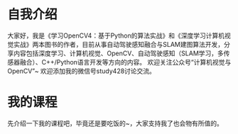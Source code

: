 # 自我介绍
大家好，我是《学习OpenCV4：基于Python的算法实战》和《深度学习计算机视觉实战》两本图书的作者，目前从事自动驾驶感知融合与SLAM建图算法开发，分享内容包括深度学习、计算机视觉、OpenCV、自动驾驶感知（SLAM学习，多传感器融合）、C++/Python语言开发等方向的内容。
欢迎关注公众号“计算机视觉与OpenCV”~
欢迎添加我的微信号study428讨论交流。

# 我的课程
先介绍一下我的课程吧，毕竟还是要吃饭的~，大家支持我了也会物有所值的。

